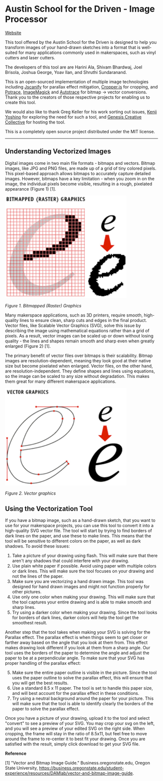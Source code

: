 # Austin School for the Driven - Image Processor

[Website](https://at.genesiscreativecollective.org/)

This tool offered by the Austin School for the Driven is designed to help you transform images of your hand-drawn sketches into a format that is well-suited for many applications commonly used in makerspaces, such as vinyl cutters and laser cutters. 

The developers of this tool are are Harini Ala, Shivam Bhardwaj, Joel Brisola, Joshua George, Yoav Ilan, and Shruthi Sundaranand.

This is an open-sourced implementation of multiple image technologies including [Jscanify](https://github.com/ColonelParrot/jscanify) for parallax effect mitigation, [Cropper.js](https://github.com/fengyuanchen/cropperjs) for cropping, and [Potrace](https://github.com/kilobtye/Potrace), [ImageMagick](https://imagemagick.org) and [Autotrace](https://github.com/autotrace/autotrace?tab=readme-ov-file) for bitmap -> vector conversions. Thank you to the creators of those respective projects for enabling us to create this tool.

We would also like to thank Greg Keller for his work sorting out issues, [Kenji Yoshino](https://www.instagram.com/kenji_yoshino/) for exploring the need for such a tool, and [Genesis Creative Collective](https://www.genesiscreativecollective.org/home) for hosting the tool.

This is a completely open source project distributed under the MIT license.

****
## Understanding Vectorized Images

Digital images come in two main file formats - bitmaps and vectors. Bitmap images, like JPG and PNG files, are made up of a grid of tiny colored pixels. This pixel-based approach allows bitmaps to accurately capture detailed images. However, bitmaps have a key limitation - when you zoom in on the image, the individual pixels become visible, resulting in a rough, pixelated appearance (Figure 1) [1].

<img src="public/assets/bitmap_graphics.jpeg" width=400 height=auto>

*Figure 1. Bitmapped (Raster) Graphics*

Many makerspace applications, such as 3D printers, require smooth, high-quality lines to ensure clean, sharp cuts and edges in the final product. Vector files, like Scalable Vector Graphics (SVG), solve this issue by describing the image using mathematical equations rather than a grid of pixels. As a result, vector images can be scaled up or down without losing quality - the lines and shapes remain smooth and sharp even when greatly enlarged (Figure 2) [1].

The primary benefit of vector files over bitmaps is their scalability. Bitmap images are resolution-dependent, meaning they look good at their native size but become pixelated when enlarged. Vector files, on the other hand, are resolution-independent. They define shapes and lines using equations, so the image can be scaled to any size without degradation. This makes them great for many different makerspace applications.

<img src="public/assets/vector_graphics.jpeg" width=400 height=auto>

*Figure 2. Vector graphics*

## Using the Vectorization Tool

If you have a bitmap image, such as a hand-drawn sketch, that you want to use for your makerspace projects, you can use this tool to convert it into a high-quality SVG vector file. The tool will start by trying to find borders of dark lines on the paper, and use these to make lines. This means that the tool will be sensitive to different colors on the paper, as well as dark shadows. To avoid these issues:

1) Take a picture of your drawing using flash. This will make sure that there aren't any shadows that could interfere with your drawing.
2) Use plain white paper if possible. Avoid using paper with multiple colors or dark lines. This will make sure the tool focuses on your drawing and not the lines of the paper.
3) Make sure you are vectorizing a hand drawn image. This tool was designed for hand drawn images and might not function properly for other pictures.
4) Use only one color when making your drawing. This will make sure that the tool captures your entire drawing and is able to make smooth and sharp lines.
5) Try using a darker color when making your drawing. Since the tool looks for borders of dark lines, darker colors will help the tool get the smoothest result.

Another step that the tool takes when making your SVG is solving for the Parallax effect. The parallax effect is when things seem to get closer or farther away based on the angle that you look at them from. This effect makes drawing look different if you look at them from a sharp angle. Our tool uses the borders of the paper to determine the angle and adjust the paper to be at a perpendicular angle. To make sure that your SVG has proper handling of the parallax effect:

5) Make sure the entire paper outline is visible in the picture. Since the tool uses the paper outline to solve the parallax effect, this will ensure that you will get the best results.
6) Use a standard 8.5 x 11 paper. The tool is set to handle this paper size, and will best account for the parallax effect in these conditions.
7) Try using a neutral background around the paper for your picture. This will make sure that the tool is able to identify clearly the borders of the paper to solve the parallax effect.

Once you have a picture of your drawing, upload it to the tool and select "convert" to see a preview of your SVG. You may crop your svg on the left, and you will see a preview of your edited SVG on the right side. When cropping, the frame will stay in the ratio of 8.5x11, but feel free to move around the frame to re-center it to best fit your drawing. Once you are satisfied with the result, simply click download to get your SVG file.

**Reference**

[1] "Vector and Bitmap Image Guide." Business.oregonstate.edu, Oregon State University, https://business.oregonstate.edu/student-experience/resources/DAMlab/vector-and-bitmap-image-guide.
